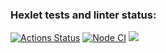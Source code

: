 ### Hexlet tests and linter status:
[![Actions Status](https://github.com/leteli/frontend-project-lvl4/workflows/hexlet-check/badge.svg)](https://github.com/leteli/frontend-project-lvl4/actions)
[![Node CI](https://github.com/leteli/frontend-project-lvl4/actions/workflows/nodejs.yml/badge.svg)](https://github.com/leteli/frontend-project-lvl4/actions/workflows/nodejs.yml)
<a href="https://codeclimate.com/github/leteli/frontend-project-lvl4/maintainability"><img src="https://api.codeclimate.com/v1/badges/953d1157b852891d43ee/maintainability" /></a>